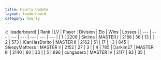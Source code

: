 ```yaml
---
title: Hourly Update
layout: leaderboard
category: hourly
---
```


{: .leaderboard}
| Rank | LV | Player | Division | Elo | Wins | Losses |
| --- | --- | --- | --- | --- | --- | --- |
| <span data-change="0">1</span> | 2206 | <span title="ID: 353063">Sktima</span> | MASTER I | <span data-change="9">2188</span> | <span data-change="3">56</span> | <span data-change="1">13</span> |
| <span data-change="0">2</span> | 573 | <span title="ID: 415713">ICanHasDorito</span> | MASTER II | <span data-change="0">2162</span> | <span data-change="0">51</span> | <span data-change="0">17</span> |
| <span data-change="0">3</span> | 845 | <span title="ID: 153129">SleepyMattress</span> | MASTER II | <span data-change="0">2152</span> | <span data-change="0">27</span> | <span data-change="0">3</span> |
| <span data-change="0">4</span> | 785 | <span title="ID: 694036">Darkim27</span> | MASTER III | <span data-change="0">2140</span> | <span data-change="0">80</span> | <span data-change="0">30</span> |
| <span data-change="0">5</span> | 896 | <span title="ID: 54134">cungadero</span> | MASTER IV | <span data-change="0">2117</span> | <span data-change="0">93</span> | <span data-change="0">35</span> |